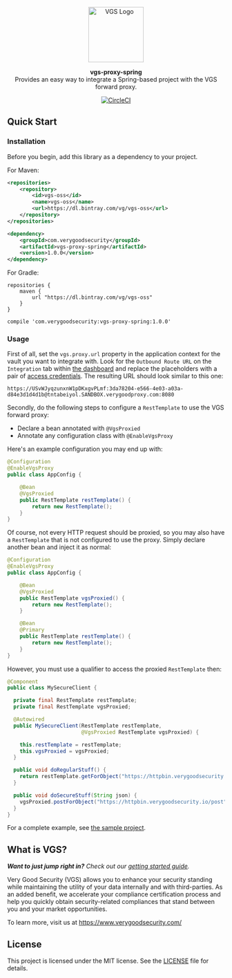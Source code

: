 <p align="center"><a href="https://www.verygoodsecurity.com/"><img src="https://avatars0.githubusercontent.com/u/17788525" width="128" alt="VGS Logo"></a></p>
<p align="center"><b>vgs-proxy-spring</b><br/>Provides an easy way to integrate a Spring-based project with the VGS forward proxy.</p>
<p align="center"><a href="https://circleci.com/gh/verygoodsecurity/vgs-proxy-spring/tree/master"><img src="https://circleci.com/gh/verygoodsecurity/vgs-proxy-spring/tree/master.svg?style=svg&circle-token=a588c965f1abd47026b3beb97b004b396d009c77" alt="CircleCI"></a></p>

## Quick Start

### Installation

Before you begin, add this library as a dependency to your project.

For Maven:

```xml
<repositories>
    <repository>
        <id>vgs-oss</id>
        <name>vgs-oss</name>
        <url>https://dl.bintray.com/vg/vgs-oss</url>
    </repository>
</repositories>
```

```xml
<dependency>
    <groupId>com.verygoodsecurity</groupId>
    <artifactId>vgs-proxy-spring</artifactId>
    <version>1.0.0</version>
</dependency>
```

For Gradle:

```
repositories {
    maven {
        url "https://dl.bintray.com/vg/vgs-oss"
    }
}
```

```
compile 'com.verygoodsecurity:vgs-proxy-spring:1.0.0'
```

### Usage

First of all, set the `vgs.proxy.url` property in the application context for
the vault you want to integrate with. Look for the `Outbound Route URL` on the
`Integration` tab within [the
dashboard](https://dashboard.verygoodsecurity.com/dashboard) and replace the
placeholders with a pair of [access
credentials](https://www.verygoodsecurity.com/docs/guides/access-credentials).
The resulting URL should look similar to this one:

    https://USvWJyqzunxnW1pDKxgvPLmf:3da78204-e566-4e03-a03a-d84e3d1d4d1b@tntabeiyol.SANDBOX.verygoodproxy.com:8080

Secondly, do the following steps to configure a `RestTemplate` to use the VGS
forward proxy:

- Declare a bean annotated with `@VgsProxied`
- Annotate any configuration class with `@EnableVgsProxy`

Here's an example configuration you may end up with:

```java
@Configuration
@EnableVgsProxy
public class AppConfig {

    @Bean
    @VgsProxied
    public RestTemplate restTemplate() {
        return new RestTemplate();
    }
}
```

Of course, not every HTTP request should be proxied, so you may also have a
`RestTemplate` that is not configured to use the proxy. Simply declare another
bean and inject it as normal:

```java
@Configuration
@EnableVgsProxy
public class AppConfig {

    @Bean
    @VgsProxied
    public RestTemplate vgsProxied() {
        return new RestTemplate();
    }

    @Bean
    @Primary
    public RestTemplate restTemplate() {
        return new RestTemplate();
    }
}
```

However, you must use a qualifier to access the proxied `RestTemplate` then:

```java
@Component
public class MySecureClient {

  private final RestTemplate restTemplate;
  private final RestTemplate vgsProxied;

  @Autowired
  public MySecureClient(RestTemplate restTemplate,
                        @VgsProxied RestTemplate vgsProxied) {

    this.restTemplate = restTemplate;
    this.vgsProxied = vgsProxied;
  }

  public void doRegularStuff() {
    return restTemplate.getForObject("https://httpbin.verygoodsecurity.io/get", String.class);
  }

  public void doSecureStuff(String json) {
    vgsProxied.postForObject("https://httpbin.verygoodsecurity.io/post", json, String.class);
  }
}
```

For a complete example, see [the sample project](samples/httpbin-router).

## What is VGS?

_**Want to just jump right in?** Check out our [getting started
guide](https://www.verygoodsecurity.com/docs/getting-started)._

Very Good Security (VGS) allows you to enhance your security standing while
maintaining the utility of your data internally and with third-parties. As an
added benefit, we accelerate your compliance certification process and help you
quickly obtain security-related compliances that stand between you and your
market opportunities.

To learn more, visit us at https://www.verygoodsecurity.com/

## License

This project is licensed under the MIT license. See the [LICENSE](LICENSE) file
for details.
